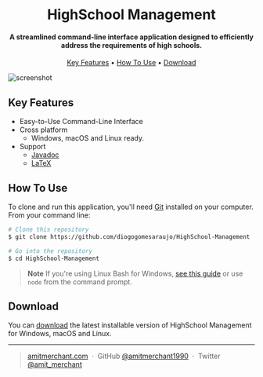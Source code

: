 
<h1 align="center">
  <br>
  HighSchool Management
  <br>
</h1>

<h4 align="center">A streamlined command-line interface application designed to efficiently address the requirements of high schools.</h4>

<p align="center">
  <a href="#key-features">Key Features</a> •
  <a href="#how-to-use">How To Use</a> •
  <a href="#download">Download</a>

![screenshot](https://raw.githubusercontent.com/amitmerchant1990/electron-markdownify/master/app/img/markdownify.gif)

## Key Features

* Easy-to-Use Command-Line Interface
* Cross platform
  - Windows, macOS and Linux ready.
* Support
  - [Javadoc](https://khan.github.io/KaTeX/)
  - [LaTeX](https://khan.github.io/KaTeX/)

## How To Use

To clone and run this application, you'll need [Git](https://git-scm.com) installed on your computer. From your command line:

```bash
# Clone this repository
$ git clone https://github.com/diogogomesaraujo/HighSchool-Management

# Go into the repository
$ cd HighSchool-Management
```

> **Note**
> If you're using Linux Bash for Windows, [see this guide](https://www.howtogeek.com/261575/how-to-run-graphical-linux-desktop-applications-from-windows-10s-bash-shell/) or use `node` from the command prompt.


## Download

You can [download](https://github.com/amitmerchant1990/electron-markdownify/releases/tag/v1.2.0) the latest installable version of HighSchool Management for Windows, macOS and Linux.

---

> [amitmerchant.com](https://www.amitmerchant.com) &nbsp;&middot;&nbsp;
> GitHub [@amitmerchant1990](https://github.com/amitmerchant1990) &nbsp;&middot;&nbsp;
> Twitter [@amit_merchant](https://twitter.com/amit_merchant)
